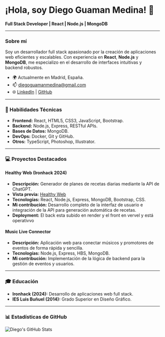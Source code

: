 # ¡Hola, soy Diego Guaman Medina! 👋

**Full Stack Developer | React | Node.js | MongoDB**

---

### Sobre mí

Soy un desarrollador full stack apasionado por la creación de aplicaciones web eficientes y escalables. Con experiencia en **React**, **Node.js** y **MongoDB**, me especializo en el desarrollo de interfaces intuitivas y backend robustos.

- 🌍 Actualmente en Madrid, España.
- 📫 [diegoguamanmedina@gmail.com](mailto:diegoguamanmedina@gmail.com)
- 🌐 [LinkedIn](https://www.linkedin.com/in/diego-guaman-medina-full-stack-developer-frontend-backend) | [GitHub](https://github.com/diegoguaman?tab=repositories)

---

### 🌟 Habilidades Técnicas

- **Frontend:** React, HTML5, CSS3, JavaScript, Bootstrap.
- **Backend:** Node.js, Express, RESTful APIs.
- **Bases de Datos:** MongoDB.
- **DevOps:** Docker, Git y GitHub.
- **Otros:** TypeScript, Photoshop, Illustrator.

---

### 💻 Proyectos Destacados

#### Healthy Web (Ironhack 2024)
- **Descripción:** Generador de planes de recetas diarias mediante la API de ChatGPT.
- **Vista previa:** [Healthy Web](https://healthy-app-eta.vercel.app/)
- **Tecnologías:** React, Node.js, Express, MongoDB, Bootstrap, CSS.
- **Mi contribución:** Desarrollo completo de la interfaz de usuario e integración de la API para generación automática de recetas.
- **Deployment:** El back esta subido en render y el front en vervel y está operativvo 

#### Music Live Connector
- **Descripción:** Aplicación web para conectar músicos y promotores de eventos de forma rápida y sencilla.
- **Tecnologías:** Node.js, Express, HBS, MongoDB.
- **Mi contribución:** Implementación de la lógica de backend para la gestión de eventos y usuarios.

---

### 🎓 Educación

- **Ironhack (2024):** Desarrollo de aplicaciones web full stack.
- **IES Luis Buñuel (2014):** Grado Superior en Diseño Gráfico.

---

### 📊 Estadísticas de GitHub

![Diego's GitHub Stats](https://github-readme-stats.vercel.app/api?username=diegoguaman&show_icons=true&theme=vue&title_color=2D8AA8&icon_color=2D8AA8)

